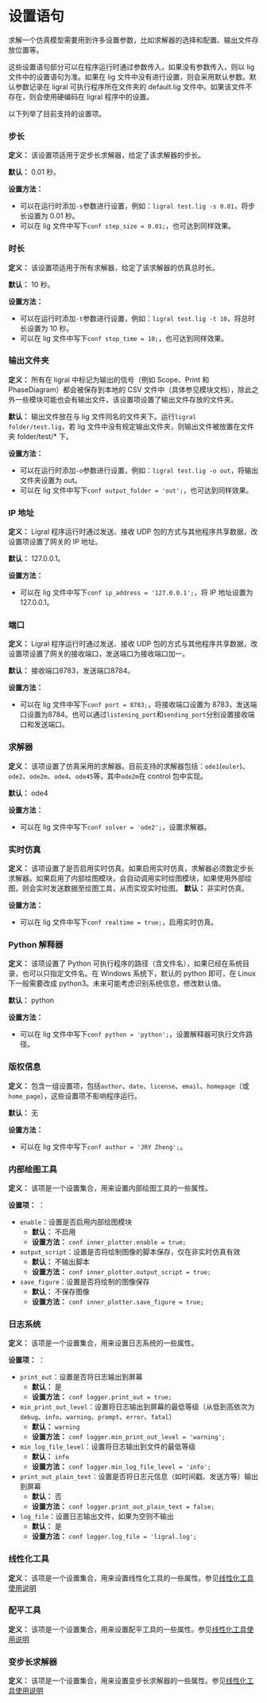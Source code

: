 <!-- Copyright (C) 2019-2021 Junruoyu Zheng. Home page: https://junruoyu-zheng.gitee.io/ligral

     Distributed under MIT license.
     See file LICENSE for detail or copy at https://opensource.org/licenses/MIT
-->

# 设置语句

求解一个仿真模型需要用到许多设置参数，比如求解器的选择和配置、输出文件存放位置等。

这些设置语句部分可以在程序运行时通过参数传入，如果没有参数传入，则以 lig 文件中的设置语句为准。如果在 lig 文件中没有进行设置，则会采用默认参数。默认参数记录在 ligral 可执行程序所在文件夹的 default.lig 文件中。如果该文件不存在，则会使用硬编码在 ligral 程序中的设置。

以下列举了目前支持的设置项。

### 步长

**定义：** 该设置项适用于定步长求解器，给定了该求解器的步长。

**默认：** 0.01 秒。

**设置方法：**

- 可以在运行时添加`-s`参数进行设置，例如：`ligral test.lig -s 0.01`，将步长设置为 0.01 秒。
- 可以在 lig 文件中写下`conf step_size = 0.01;`，也可达到同样效果。

### 时长

**定义：** 该设置项适用于所有求解器，给定了该求解器的仿真总时长。

**默认：** 10 秒。

**设置方法：**

- 可以在运行时添加`-t`参数进行设置，例如：`ligral test.lig -t 10`，将总时长设置为 10 秒。
- 可以在 lig 文件中写下`conf stop_time = 10;`，也可达到同样效果。

### 输出文件夹

**定义：** 所有在 ligral 中标记为输出的信号（例如 Scope、Print 和 PhaseDiagram）都会被保存到本地的 CSV 文件中（具体参见模块文档），除此之外一些模块可能也会有输出文件，该设置项设置了输出文件存放的文件夹。

**默认：** 输出文件放在与 lig 文件同名的文件夹下。运行`ligral folder/test.lig`，若 lig 文件中没有规定输出文件夹，则输出文件被放置在文件夹 folder/test/* 下。

**设置方法：**

- 可以在运行时添加`-o`参数进行设置，例如：`ligral test.lig -o out`，将输出文件夹设置为 out。
- 可以在 lig 文件中写下`conf output_folder = 'out';`，也可达到同样效果。

### IP 地址

**定义：** Ligral 程序运行时通过发送、接收 UDP 包的方式与其他程序共享数据，改设置项设置了网关的 IP 地址。

**默认：** 127.0.0.1。

**设置方法：**

- 可以在 lig 文件中写下`conf ip_address = '127.0.0.1';`，将 IP 地址设置为 127.0.0.1。

### 端口

**定义：** Ligral 程序运行时通过发送、接收 UDP 包的方式与其他程序共享数据，改设置项设置了网关的接收端口，发送端口为接收端口加一。

**默认：** 接收端口8783，发送端口8784。

**设置方法：**

- 可以在 lig 文件中写下`conf port = 8783;`，将接收端口设置为 8783，发送端口设置为8784。也可以通过`listening_port`和`sending_port`分别设置接收端口和发送端口。

### 求解器

**定义：** 该项设置了仿真采用的求解器。目前支持的求解器包括：`ode1`(`euler`)、`ode2`、`ode2m`、`ode4`、`ode45`等，其中`ode2m`在 control 包中实现。

**默认：** ode4

**设置方法：**

- 可以在 lig 文件中写下`conf solver = 'ode2';`，设置求解器。

### 实时仿真

**定义：** 该项设置了是否启用实时仿真。如果启用实时仿真，求解器必须数定步长求解器。如果启用了内部绘图模块，会自动调用实时绘图模块，如果使用外部绘图，则会实时发送数据至绘图工具，从而实现实时绘图。
**默认：** 非实时仿真。

**设置方法：**

- 可以在 lig 文件中写下`conf realtime = true;`，启用实时仿真。

### Python 解释器

**定义：** 该项设置了 Python 可执行程序的路径（含文件名），如果已经在系统目录，也可以只指定文件名。在 Windows 系统下，默认的 python 即可，在 Linux 下一般需要改成 python3。未来可能考虑识别系统信息，修改默认值。

**默认：** python

**设置方法：**

- 可以在 lig 文件中写下`conf python = 'python';`，设置解释器可执行文件路径。

### 版权信息

**定义：** 包含一组设置项，包括`author`、`date`、`license`、`email`、`homepage`（或`home_page`），这些设置项不影响程序运行。

**默认：** 无

**设置方法：**

- 可以在 lig 文件中写下`conf author = 'JRY Zheng';`。

### 内部绘图工具

**定义：** 该项是一个设置集合，用来设置内部绘图工具的一些属性。

**设置项：** ：

- `enable`：设置是否启用内部绘图模块
  - **默认：** 不启用
  - **设置方法：** `conf inner_plotter.enable = true;`
- `output_script`：设置是否将绘制图像的脚本保存，仅在非实时仿真有效
  - **默认：** 不输出脚本
  - **设置方法：** `conf inner_plotter.output_script = true;`
- `save_figure`：设置是否将绘制的图像保存
  - **默认：** 不保存图像
  - **设置方法：** `conf inner_plotter.save_figure = true;`

### 日志系统

**定义：** 该项是一个设置集合，用来设置日志系统的一些属性。

**设置项：** ：

- `print_out`：设置是否将日志输出到屏幕
  - **默认：** 是
  - **设置方法：** `conf logger.print_out = true;`
- `min_print_out_level`：设置将日志输出到屏幕的最低等级（从低到高依次为`debug`、`info`、`warning`、`prompt`、`error`、`fatal`）
  - **默认：** `warning`
  - **设置方法：** `conf logger.min_print_out_level = 'warning';`
- `min_log_file_level`：设置将日志输出到文件的最低等级
  - **默认：** `info`
  - **设置方法：** `conf logger.min_log_file_level = 'info';`
- `print_out_plain_text`：设置是否将日志元信息（如时间戳、发送方等）输出到屏幕
  - **默认：** 否
  - **设置方法：** `conf logger.print_out_plain_text = false;`
- `log_file`：设置日志输出文件，如果为空则不输出
  - **默认：** 是
  - **设置方法：** `conf logger.log_file = 'ligral.log';`

### 线性化工具

**定义：** 该项是一个设置集合，用来设置线性化工具的一些属性。参见[线性化工具使用说明](linearizer.md)

### 配平工具

**定义：** 该项是一个设置集合，用来设置配平工具的一些属性。参见[线性化工具使用说明](trimmer.md)

### 变步长求解器

**定义：** 该项是一个设置集合，用来设置变步长求解器的一些属性。参见[线性化工具使用说明](variable_step_solver.md)